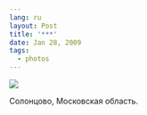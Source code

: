 ```yaml
---
lang: ru
layout: Post
title: '***'
date: Jan 28, 2009
tags:
  - photos
---
```


![](photo://2009-01-04_5D_0367_Artem_Sapegin)

Солонцово, Московская область.
